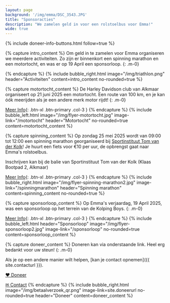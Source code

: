 ```yaml
---
layout: page
background: '/img/emma/DSC_3543.JPG'
title: "Sponsoracties"
description: "We zamelen geld in voor een rolstoelbus voor Emma!"
wide: true
---
```


<div class="col-lg-11 mx-auto">
{% include doneer-info-buttons.html follow=true %}
</div>

{% capture intro_content %}
Om geld in te zamelen voor Emma organiseren we meerdere activiteiten. Zo zijn er binnenkort een spinning marathon en een motortocht, en was er op 19 April een sponsorloop.
{: .m-0}

{% endcapture %}
{% include bubble_right.html image="/img/triathlon.png" header="Activiteiten"
content=intro_content no-rounded=true %}



{% capture motortocht_content %}
De Harley Davidson club van Alkmaar organiseert op 21 juni 2025 een motortocht. Een route van 100 km, en je kan óók meerijden als je een andere merk motor rijdt!
{: .m-0}

[Meer Info](/motortocht){: .btn-xl .btn-primary .col-3 }
{% endcapture %}
{% include bubble_left.html image="/img/flyer-motortocht.jpg" image-link="/motortocht" header="Motortocht" no-rounded=true
content=motortocht_content %}



{% capture spinning_content %}
Op zondag 25 mei 2025 wordt van 09:00 tot 12:00 een spinning marathon georganiseerd bij [Sportinstituut Tom van der Kolk](https://tomvanderkolk.nl)!
Je huurt een fiets voor €10 per uur, de opbrengst gaat naar Emma's rolstoelbus.

Inschrijven kan bij de balie van Sportinstituut Tom van der Kolk (Klaas Bootpad 2, Alkmaar)

[Meer Info](/spinningmarathon){: .btn-xl .btn-primary .col-3 }
{% endcapture %}
{% include bubble_right.html image="/img/flyer-spinning-marathon2.jpg" image-link="/spinningmarathon" header="Spinning marathon"
content=spinning_content no-rounded=true %}



{% capture sponsorloop_content %}
Op Emma's verjaardag, 19 April 2025, was een sponsorloop op het terrein van de Kolping Boys.
{: .m-0}

[Meer Info](/sponsorloop){: .btn-xl .btn-primary .col-3 }
{% endcapture %}
{% include bubble_left.html header="Sponsorloop" image="/img/flyer-sponsorloop2.jpg" image-link="/sponsorloop" no-rounded=true
content=sponsorloop_content %}



{% capture doneer_content %}
Doneren kan via onderstaande link. Heel erg bedankt voor uw steun!
{: .m-0}

Als je op een andere manier wilt helpen, [kan je contact opnemen]({{ site.contacturl }}).

<a class="btn-xl btn-danger col-5" href="{{ site.doneerurl }}">&#10084;&#65038; Doneer</a>

<a class="btn-xl btn-primary col-3" href="{{ site.contacturl }}">&#9993; Contact</a>
{% endcapture %}
{% include bubble_right.html image="/img/betaalverzoek_qr.png" image-link=site.doneerurl no-rounded=true header="Doneer"
content=doneer_content %}
